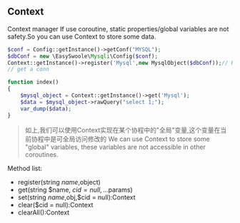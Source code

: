 ## Context
Context manager
If use coroutine, static properties/global variables are not safety.So you can use Context to store some data.
```php
$conf = Config::getInstance()->getConf("MYSQL");
$dbConf = new \EasySwoole\Mysqli\Config($conf);
Context::getInstance()->register('Mysql',new MysqlObject($dbConf));// Register a mysql connection.
// get a conn

function index()
{
    $mysql_object = Context::getInstance()->get('Mysql');
    $data = $mysql_object->rawQuery("select 1;");
    var_dump($data);
}

```
>如上,我们可以使用Context实现在某个协程中的"全局"变量,这个变量在当前协程中是可全局访问修改的 
> We can use Context to store some "global" variables, these variables are not accessible in other coroutines.

Method list: 
 *  register(string $name,$object)
 *  get(string $name, $cid = null,...$params)
 *  set(string $name,$obj,$cid = null):Context
 *  clear($cid = null):Context
 *  clearAll():Context

